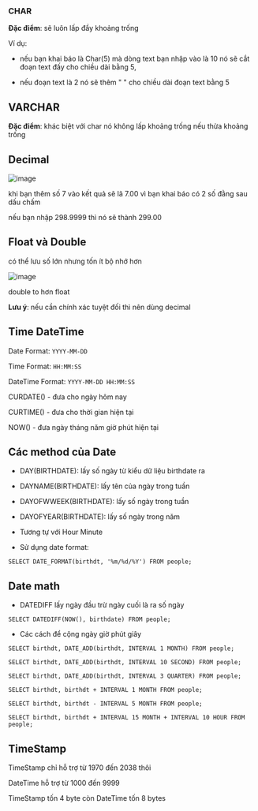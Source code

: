 ### CHAR
**Đặc điểm**: sẽ luôn lấp đầy khoảng trống

Ví dụ: 
-  nếu bạn khai báo là Char(5) mà dòng text bạn nhập vào là 10 nó sẽ
cắt đoạn text đấy cho chiều dài bằng 5, 

-  nếu đoạn text là 2 nó sẽ thêm " " cho chiều dài đoạn text bằng 5

## VARCHAR 
**Đặc điểm**: khác biệt với char nó không lấp khoảng trống nếu thừa 
khoảng trống    

## Decimal
![image](https://user-images.githubusercontent.com/45547213/61365484-08fdb300-a8b2-11e9-9bc3-77d6f1a79505.png)

khi bạn thêm số 7 vào kết quả sẽ lã 7.00 vì bạn khai báo có 2 số đằng 
sau dấu chấm    

nếu bạn nhập 298.9999 thì nó sẽ thành 299.00

## Float và Double
có thể lưu số lớn nhưng tốn ít bộ nhớ hơn

![image](https://user-images.githubusercontent.com/45547213/61366882-a659e680-a8b4-11e9-9e12-e7b4744cd77d.png)

double to hơn float

**Lưu ý**: nếu cần chính xác tuyệt đối thì nên dùng decimal

## Time DateTime
Date Format: `YYYY-MM-DD`

Time Format: `HH:MM:SS`

DateTime Format: `YYYY-MM-DD HH:MM:SS`

CURDATE() - đưa cho ngày hôm nay

CURTIME() - đưa cho thời gian hiện tại

NOW() - đưa ngày tháng năm giờ phút hiện tại

## Các method của Date
- DAY(BIRTHDATE): lấy số ngày từ kiểu dữ liệu birthdate ra
- DAYNAME(BIRTHDATE): lấy tên của ngày trong tuần 
- DAYOFWWEEK(BIRTHDATE): lấy số ngày trong tuần
- DAYOFYEAR(BIRTHDATE): lấy số ngày trong năm
- Tương tự với Hour Minute

- Sử dụng date format:
```
SELECT DATE_FORMAT(birthdt, '%m/%d/%Y') FROM people;
```


## Date math
- DATEDIFF lấy ngày đầu trừ ngày cuối là ra số ngày
```
SELECT DATEDIFF(NOW(), birthdate) FROM people;
```

- Các cách để cộng ngày giờ phút giây 
```
SELECT birthdt, DATE_ADD(birthdt, INTERVAL 1 MONTH) FROM people;

SELECT birthdt, DATE_ADD(birthdt, INTERVAL 10 SECOND) FROM people;

SELECT birthdt, DATE_ADD(birthdt, INTERVAL 3 QUARTER) FROM people;

SELECT birthdt, birthdt + INTERVAL 1 MONTH FROM people;

SELECT birthdt, birthdt - INTERVAL 5 MONTH FROM people;

SELECT birthdt, birthdt + INTERVAL 15 MONTH + INTERVAL 10 HOUR FROM people;
```

## TimeStamp

TimeStamp chỉ hỗ trợ từ 1970 đến 2038 thôi

DateTime hỗ trợ từ 1000 đến 9999

TimeStamp tốn 4 byte còn DateTime tốn 8 bytes
